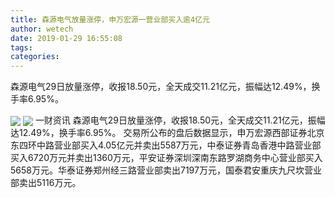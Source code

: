```yaml
---
title: 森源电气放量涨停，申万宏源一营业部买入逾4亿元
author: wetech
date: 2019-01-29 16:55:08
tags: 
categories: 
---
```

森源电气29日放量涨停，收报18.50元，全天成交11.21亿元，振幅达12.49%，换手率6.95%。
<!-- more -->
<img align="center" border="0" src="https://imgcdn.yicai.com/uppics/images/2019/01/643f2645f98dea849cc2931afec4940a.jpg" />
<img align="center" border="0" src="https://imgcdn.yicai.com/uppics/images/2019/01/86b7ea11f8db901740dba94c9b00b02b.jpg" />
一财资讯
森源电气29日放量涨停，收报18.50元，全天成交11.21亿元，振幅达12.49%，换手率6.95%。
交易所公布的盘后数据显示，申万宏源西部证券北京东四环中路营业部买入4.05亿元并卖出5587万元，中泰证券青岛香港中路营业部买入6720万元并卖出1360万元，平安证券深圳深南东路罗湖商务中心营业部买入5658万元。华泰证券郑州经三路营业部卖出7197万元，国泰君安重庆九尺坎营业部卖出5116万元。
 
 
 
